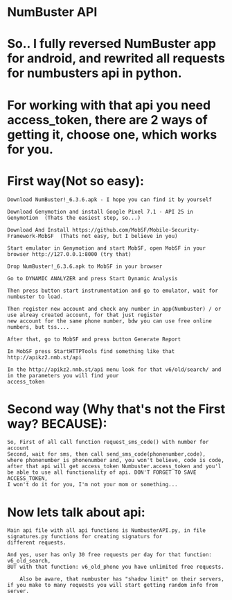 # NumBuster API

# So.. I fully reversed NumBuster app for android, and rewrited all requests for numbusters api in python.

# For working with that api you need access_token, there are 2 ways of getting it, choose one, which works for you.

# First way(Not so easy):
  	Download NumBuster!_6.3.6.apk - I hope you can find it by yourself
	
	Download Genymotion and install Google Pixel 7.1 - API 25 in Genymotion  (Thats the easiest step, so...)
	
  	Download And Install https://github.com/MobSF/Mobile-Security-Framework-MobSF  (Thats not easy, but I believe in you)
	
  	Start emulator in Genymotion and start MobSF, open MobSF in your browser http://127.0.0.1:8000 (try that)
	
  	Drop NumBuster!_6.3.6.apk to MobSF in your browser
	
  	Go to DYNAMIC ANALYZER and press Start Dynamic Analysis
	
  	Then press button start instrumentation and go to emulator, wait for numbuster to load.
	
  	Then register new account and check any number in app(Numbuster) / or use alreay created account, for that just register 
	new account for the same phone number, bdw you can use free online numbers, but tss....
	
  	After that, go to MobSF and press button Generate Report
	
  	In MobSF press StartHTTPTools find something like that http://apikz2.nmb.st/api
	
  	In the http://apikz2.nmb.st/api menu look for that v6/old/search/ and in the parameters you will find your 
	access_token
  
# Second way (Why that's not the First way? BECAUSE):
  	So, First of all call function request_sms_code() with number for account
	Second, wait for sms, then call send_sms_code(phonenumber,code), 
	where phonenumber is phonenumber and, you won't believe, code is code,
	after that api will get access_token Numbuster.access_token and you'l
	be able to use all functionality of api. DON'T FORGET TO SAVE ACCESS_TOKEN,
	I won't do it for you, I'm not your mom or something...
  
# Now lets talk about api:
	Main api file with all api functions is NumbusterAPI.py, in file signatures.py functions for creating signaturs for 
	different requests.
	
	And yes, user has only 30 free requests per day for that function: v6_old_search,
	BUT with that function: v6_old_phone you have unlimited free requests.

        Also be aware, that numbuster has "shadow limit" on their servers, if you make to many requests you will start getting random info from server.
